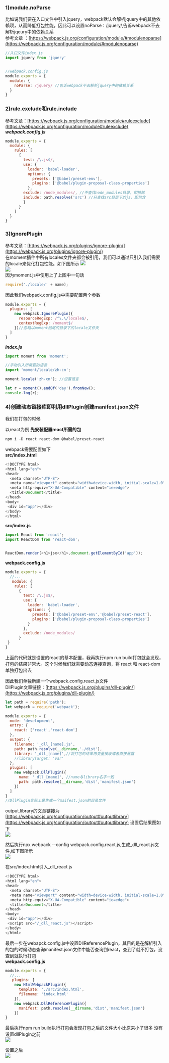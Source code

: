 ### **1)module.noParse**  
比如说我们要在入口文件中引入jquery，webpack默认会解析jquery中的其他依赖项，从而降低打包性能，因此可以设置noParse：/jquery/,告诉webpack不去解析jqeury中的依赖关系    
参考文章 ：[https://webpack.js.org/configuration/module/#modulenoparse](https://webpack.js.org/configuration/module/#modulenoparse)

```javascript
//入口文件index.js
import jquery from 'jquery'


//webpack.config.js
module.exports = {
  module: {
    noParse: /jquery/ //告诉webpack不去解析jquery中的依赖关系
  }
}
```

### **2)rule.exclude和rule.include**  
参考文章：[https://webpack.js.org/configuration/module#ruleexclude](https://webpack.js.org/configuration/module#ruleexclude)  
***webpack.config.js***
```javascript
module.exports = {
  module: {
    rules: [
      {
        test: /\.js$/,
        use: {
          loader: 'babel-loader',
          options: {
            presets: ['@babel/preset-env'],
            plugins: ['@babel/plugin-proposal-class-properties']
          },
        exclude: /node_modules/, //不查找node_modules目录，即排除
        include: path.resolve('src') //只查找src目录下的js，即包含
        }
      }
    ]
  }
}
```  

### **3)IgnorePlugin**  
参考文章：[https://webpack.js.org/plugins/ignore-plugin/](https://webpack.js.org/plugins/ignore-plugin/)    
在moment插件中所有locales文件夹都会被引用，我们可以通过只引入我们需要的locale来优化打包性能。如下图所示
<img src="./images/20-1.jpg"/>  
<img src="./images/20-2.jpg"/>   
因为moment.js中使用上了上图中一句话
```javascript
require('./locale/' + name);
```
因此我们webpack.config.js中需要配置两个参数
```javascript
module.exports = {
  plugins: [
    new webpack.IgnorePlugin({
      resourceRegExp: /^\.\/locale$/,
      contextRegExp: /moment$/
    })//忽略以moment结尾的目录下的locale文件夹
  ]
}
```

***index.js***
```javascript
import moment from 'moment';

//手动引入所需要的语言
import 'moment/locale/zh-cn';

moment.locale('zh-cn'); //设置语言

let r = moment().endOf('day').fromNow();
console.log(r);
```

### **4)创建动态链接库即利用dllPlugin创建manifest.json文件**  
我们在打包的时候



以react为例
**先安装配置react所需的包**  
```javascript
npm i -D react react-dom @babel/preset-react
```
webpack需要配置如下  
**src/index.html**
```javascript
<!DOCTYPE html>
<html lang="en">
<head>
  <meta charset="UTF-8">
  <meta name="viewport" content="width=device-width, initial-scale=1.0">
  <meta http-equiv="X-UA-Compatible" content="ie=edge">
  <title>Document</title>
</head>
<body>
 <div id="app"></div>
</body>
</html>
```
**src/index.js**
```javascript
import React from 'react';
import ReactDom from 'react-dom';


ReactDom.render(<h1>jsx</h1>,document.getElementById('app'));
```

**webpack.config.js**
```javascript
module.exports = {
  //...
   module: {
    rules: [
      {
        test: /\.js$/,
        use: {
          loader: 'babel-loader',
          options: {
            presets: ['@babel/preset-env','@babel/preset-react'],
            plugins: ['@babel/plugin-proposal-class-properties']
          }
        },
        exclude: /node_modules/
      }
 }
}
```

上面的代码就是设置的react的基本配置，我再执行npm run build打包就会发现，打包的结果非常大。这个时候我们就需要动态连接查询，将 react 和 react-dom单独打包出去

因此我们单独新建一个webpack.config.react.js文件    
DllPlugin文章链接：[https://webpack.js.org/plugins/dll-plugin/](https://webpack.js.org/plugins/dll-plugin/)  
```javascript
let path = require('path');
let webpack = require('webpack');

module.exports = {
  mode: 'development',
  entry: {
    react: ['react','react-dom']
  },
  output: {
    filename: '_dll_[name].js',
    path: path.resolve(__dirname,'./dist'),
    library: '_dll_[name]',//将打包的结果用变量接收或者直接暴露
    //libraryTarget: 'var'
  },
  plugins: [
    new webpack.DllPlugin({
      name: '_dll_[name]', //name与library名字一致
      path: path.resolve(__dirname,'dist','manifest.json')
    })
  ]
}
//DllPlugin实际上是生成一个maifest.json的目录文件
```
output.library的文章链接为[https://webpack.js.org/configuration/output#outputlibrary](https://webpack.js.org/configuration/output#outputlibrary) 设置后结果图如下    
<img src="./images/20-3.jpg"/>   

然后执行npx webpack --config webpack.config.react.js,生成_dll_react.js文件,如下图所示  
<img src="./images/20-4.jpg"/>


在src/index.html引入_dll_react.js
```javascript 
<!DOCTYPE html>
<html lang="en">
<head>
  <meta charset="UTF-8">
  <meta name="viewport" content="width=device-width, initial-scale=1.0">
  <meta http-equiv="X-UA-Compatible" content="ie=edge">
  <title>Document</title>
</head>
<body>
 <div id="app"></div>
 <script src="/_dll_react.js"></script>
</body>
</html>
```




最后一步在webapck.config.js中设置DllReferencePlugin，其目的是在解析引入的包的时候动态查询manifest.json文件中能否查询到react，查到了就不打包，没查到就执行打包     
**webpack.config.js**
```javascript
module.exports = {
  //...
   plugins: [
    new HtmlWebpackPlugin({
      template: './src/index.html',
      filename: 'index.html'
    }),
    new webpack.DllReferencePlugin({
      manifest: path.resolve(__dirname,'dist','manifest.json')
    })
}
```

最后执行npm run build执行打包会发现打包之后的文件大小比原来小了很多 
没有设置dllPlugin之前   
<img src="./images/20-6.jpg"/>  

设置之后  
<img src="./images/20-5.jpg"/>  
